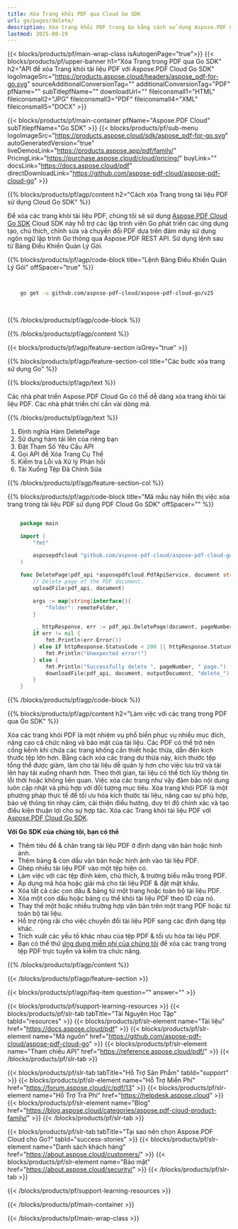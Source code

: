 ```yaml
---
title: Xóa Trang khỏi PDF qua Cloud Go SDK
url: go/pages/delete/
description: Xóa trang khỏi PDF trong Go bằng cách sử dụng Aspose.PDF Cloud SDK. Tự động hóa việc dọn dẹp tài liệu.
lastmod: 2025-08-19
---
```


{{< blocks/products/pf/main-wrap-class isAutogenPage="true">}}
{{< blocks/products/pf/upper-banner h1="Xóa Trang trong PDF qua Go SDK" h2="API để xóa Trang khỏi tài liệu PDF với Aspose.PDF Cloud Go SDK" logoImageSrc="https://products.aspose.cloud/headers/aspose_pdf-for-go.svg" sourceAdditionalConversionTag="" additionalConversionTag="PDF" pfName="" subTitlepfName="" downloadUrl="" fileiconsmall1="HTML" fileiconsmall2="JPG" fileiconsmall3="PDF" fileiconsmall4="XML" fileiconsmall5="DOCX" >}}

{{< blocks/products/pf/main-container pfName="Aspose.PDF Cloud" subTitlepfName="Go SDK" >}}
{{< blocks/products/pf/sub-menu logoImageSrc="https://products.aspose.cloud/sdk/aspose_pdf-for-go.svg"
autoGeneratedVersion="true"
liveDemosLink="https://products.aspose.app/pdf/family/" PricingLink="https://purchase.aspose.cloud/cloud/pricing/" buyLink="" docsLink="https://docs.aspose.cloud/pdf"  directDownloadLink="https://github.com/aspose-pdf-cloud/aspose-pdf-cloud-go" >}}

{{% blocks/products/pf/agp/content h2="Cách xóa Trang trong tài liệu PDF sử dụng Cloud Go SDK" %}}

Để xóa các trang khỏi tài liệu PDF, chúng tôi sẽ sử dụng
[Aspose.PDF Cloud Go SDK](https://products.aspose.cloud/pdf/go/)
Cloud SDK này hỗ trợ các lập trình viên Go phát triển các ứng dụng tạo, chú thích, chỉnh sửa và chuyển đổi PDF dựa trên đám mây sử dụng ngôn ngữ lập trình Go thông qua Aspose.PDF REST API. Sử dụng lệnh sau từ Bảng Điều Khiển Quản Lý Gói.

{{% blocks/products/pf/agp/code-block title="Lệnh Bảng Điều Khiển Quản Lý Gói" offSpacer="true" %}}

```bash

     
    go get -u github.com/aspose-pdf-cloud/aspose-pdf-cloud-go/v25
     
     
```

{{% /blocks/products/pf/agp/code-block %}}

{{% /blocks/products/pf/agp/content %}}

{{< blocks/products/pf/agp/feature-section isGrey="true" >}}

{{% blocks/products/pf/agp/feature-section-col title="Các bước xóa trang sử dụng Go" %}}

{{% blocks/products/pf/agp/text %}}

Các nhà phát triển Aspose.PDF Cloud Go có thể dễ dàng xóa trang khỏi tài liệu PDF. Các nhà phát triển chỉ cần vài dòng mã.

{{% /blocks/products/pf/agp/text %}}

1. Định nghĩa Hàm DeletePage
1. Sử dụng hàm tải lên của riêng bạn
1. Đặt Tham Số Yêu Cầu API
1. Gọi API để Xóa Trang Cụ Thể
1. Kiểm tra Lỗi và Xử lý Phản hồi
1. Tải Xuống Tệp Đã Chỉnh Sửa

{{% /blocks/products/pf/agp/feature-section-col %}}

{{% blocks/products/pf/agp/code-block title="Mã mẫu này hiển thị việc xóa trang trong tài liệu PDF sử dụng PDF Cloud Go SDK" offSpacer="" %}}

```go

    package main

    import (
        "fmt"

        asposepdfcloud "github.com/aspose-pdf-cloud/aspose-pdf-cloud-go/v25"
    )

    func DeletePage(pdf_api *asposepdfcloud.PdfApiService, document string, pageNumber int32, outputDocument string, remoteFolder string) {
        // Delete page of the PDF document.
        uploadFile(pdf_api, document)

        args := map[string]interface{}{
            "folder": remoteFolder,
        }

        _, httpResponse, err := pdf_api.DeletePage(document, pageNumber, args)
        if err != nil {
            fmt.Println(err.Error())
        } else if httpResponse.StatusCode < 200 || httpResponse.StatusCode > 299 {
            fmt.Println("Unexpected error!")
        } else {
            fmt.Println("Successfully delete ", pageNumber, " page.")
            downloadFile(pdf_api, document, outputDocument, "delete_")
        }
    }
```

{{% /blocks/products/pf/agp/code-block %}}

{{% blocks/products/pf/agp/content h2="Làm việc với các trang trong PDF qua Go SDK" %}}

Xóa các trang khỏi PDF là một nhiệm vụ phổ biến phục vụ nhiều mục đích, nâng cao cả chức năng và bảo mật của tài liệu. Các PDF có thể trở nên cồng kềnh khi chứa các trang không cần thiết hoặc thừa, dẫn đến kích thước tệp lớn hơn. Bằng cách xóa các trang dư thừa này, kích thước tệp tổng thể được giảm, làm cho tài liệu dễ quản lý hơn cho việc lưu trữ và tải lên hay tải xuống nhanh hơn. Theo thời gian, tài liệu có thể tích lũy thông tin lỗi thời hoặc không liên quan. Việc xóa các trang như vậy đảm bảo nội dung luôn cập nhật và phù hợp với đối tượng mục tiêu. Xóa trang khỏi PDF là một phương pháp thực tế để tối ưu hóa kích thước tài liệu, nâng cao sự phù hợp, bảo vệ thông tin nhạy cảm, cải thiện điều hướng, duy trì độ chính xác và tạo điều kiện thuận lợi cho sự hợp tác. Xóa các Trang khỏi tài liệu PDF với [Aspose.PDF Cloud Go SDK](https://products.aspose.cloud/pdf/go/).

**Với Go SDK của chúng tôi, bạn có thể**

+ Thêm tiêu đề & chân trang tài liệu PDF ở định dạng văn bản hoặc hình ảnh.
+ Thêm bảng & con dấu văn bản hoặc hình ảnh vào tài liệu PDF.
+ Ghép nhiều tài liệu PDF vào một tệp hiện có.
+ Làm việc với các tệp đính kèm, chú thích, & trường biểu mẫu trong PDF.
+ Áp dụng mã hóa hoặc giải mã cho tài liệu PDF & đặt mật khẩu.
+ Xóa tất cả các con dấu & bảng từ một trang hoặc toàn bộ tài liệu PDF.
+ Xóa một con dấu hoặc bảng cụ thể khỏi tài liệu PDF theo ID của nó.
+ Thay thế một hoặc nhiều trường hợp văn bản trên một trang PDF hoặc từ toàn bộ tài liệu.
+ Hỗ trợ rộng rãi cho việc chuyển đổi tài liệu PDF sang các định dạng tệp khác.
+ Trích xuất các yếu tố khác nhau của tệp PDF & tối ưu hóa tài liệu PDF.
+ Bạn có thể thử [ứng dụng miễn phí của chúng tôi](https://products.aspose.app/pdf/) để xóa các trang trong tệp PDF trực tuyến và kiểm tra chức năng.

{{% /blocks/products/pf/agp/content %}}

{{< /blocks/products/pf/agp/feature-section >}}

{{< blocks/products/pf/agp/faq-item question="" answer="" >}}

{{< blocks/products/pf/support-learning-resources >}}
{{< blocks/products/pf/slr-tab tabTitle="Tài Nguyên Học Tập" tabId="resources" >}}
{{< blocks/products/pf/slr-element name="Tài liệu" href="https://docs.aspose.cloud/pdf" >}}
{{< blocks/products/pf/slr-element name="Mã nguồn" href="https://github.com/aspose-pdf-cloud/aspose-pdf-cloud-go" >}}
{{< blocks/products/pf/slr-element name="Tham chiếu API" href="https://reference.aspose.cloud/pdf/" >}}
{{< /blocks/products/pf/slr-tab >}}

{{< blocks/products/pf/slr-tab tabTitle="Hỗ Trợ Sản Phẩm" tabId="support" >}}
{{< blocks/products/pf/slr-element name="Hỗ Trợ Miễn Phí" href="https://forum.aspose.cloud/c/pdf/13" >}}
{{< blocks/products/pf/slr-element name="Hỗ Trợ Trả Phí" href="https://helpdesk.aspose.cloud" >}}
{{< blocks/products/pf/slr-element name="Blog" href="https://blog.aspose.cloud/categories/aspose.pdf-cloud-product-family/" >}}
{{< /blocks/products/pf/slr-tab >}}

{{< blocks/products/pf/slr-tab tabTitle="Tại sao nên chọn Aspose.PDF Cloud cho Go?" tabId="success-stories" >}}
{{< blocks/products/pf/slr-element name="Danh sách khách hàng" href="https://about.aspose.cloud/customers/" >}}
{{< blocks/products/pf/slr-element name="Bảo mật" href="https://about.aspose.cloud/security/" >}}
{{< /blocks/products/pf/slr-tab >}}

{{< /blocks/products/pf/support-learning-resources >}}

{{< /blocks/products/pf/main-container >}}

{{< /blocks/products/pf/main-wrap-class >}}

